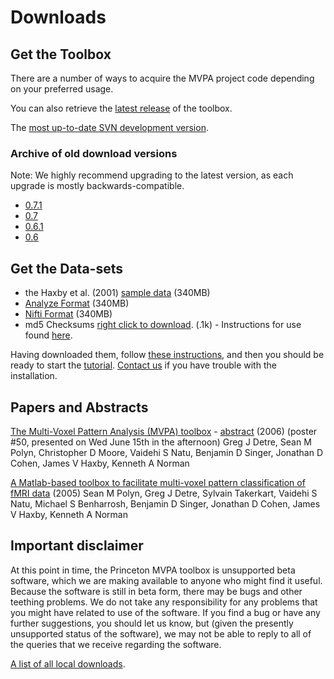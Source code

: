 # Downloads #

## Get the Toolbox ##
There are a number of ways to acquire the MVPA project code depending on your preferred usage.

You can also retrieve the [latest release](http://princeton-mvpa-toolbox.googlecode.com/files/mvpa1.1.tar.gz) of the toolbox.

The [most up-to-date SVN development version](http://code.google.com/p/princeton-mvpa-toolbox/source/checkout).

### Archive of old download versions ###

Note: We highly recommend upgrading to the latest version, as each upgrade is mostly backwards-compatible.

  * [0.7.1](http://princeton-mvpa-toolbox.googlecode.com/files/mvpa.0.7.1.tar.gz)
  * [0.7](http://princeton-mvpa-toolbox.googlecode.com/files/mvpa.0.7.tar.gz)
  * [0.6.1](http://princeton-mvpa-toolbox.googlecode.com/files/mvpa.0.6.1.tar.gz)
  * [0.6](http://princeton-mvpa-toolbox.googlecode.com/files/mvpa.0.6.tar.gz)

## Get the Data-sets ##

  * the Haxby et al. (2001) [sample data](https://webapps.pni.princeton.edu/downloads/mvpa/afni_set.tar.gz) (340MB)
  * [Analyze Format](https://webapps.pni.princeton.edu/downloads/mvpa/analyze_set.tar.gz) (340MB)
  * [Nifti Format](https://webapps.pni.princeton.edu/downloads/mvpa/nifti_set.tar.gz) (340MB)
  * md5 Checksums [right click to download](https://webapps.pni.princeton.edu/downloads/mvpa/md5mvpa.txt). (.1k) - Instructions for use found [here](https://compmem.princeton.edu/mvpa_docs/md5checksum).

Having downloaded them, follow [these instructions](Setup#Installation.md), and then you should be ready to start the [tutorial](TutorialIntro.md). [Contact us](ContactDetails.md) if you have trouble with the installation.

## Papers and Abstracts ##

[The Multi-Voxel Pattern Analysis (MVPA) toolbox](http://princeton-mvpa-toolbox.googlecode.com/files/detre_et_al_MVPA_OHBM2006.PDF) - [abstract](http://princeton-mvpa-toolbox.googlecode.com/files/PosterOhbm06.html) (2006)
(poster #50, presented on Wed June 15th in the afternoon)
Greg J Detre, Sean M Polyn, Christopher D Moore, Vaidehi S Natu, Benjamin D Singer, Jonathan D Cohen, James V Haxby, Kenneth A Norman

[A Matlab-based toolbox to facilitate multi-voxel pattern classification of fMRI data](http://princeton-mvpa-toolbox.googlecode.com/files/polyn_et_al_mvpa_ohbm2005.pdf) (2005)
Sean M Polyn, Greg J Detre, Sylvain Takerkart, Vaidehi S Natu, Michael S Benharrosh, Benjamin D Singer, Jonathan D Cohen, James V Haxby, Kenneth A Norman

## Important disclaimer ##
At this point in time, the Princeton MVPA toolbox is unsupported beta software, which we are making available to anyone who might find it useful. Because the software is still in beta form, there may be bugs and other teething problems. We do not take any responsibility for any problems that you might have related to use of the software. If you find a bug or have any further suggestions, you should let us know, but (given the presently unsupported status of the software), we may not be able to reply to all of the queries that we receive regarding the software.

[A list of all local downloads](http://code.google.com/p/princeton-mvpa-toolbox/downloads/list).